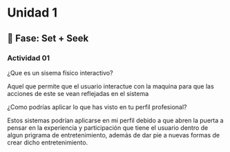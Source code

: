 # Unidad 1

## 🔎 Fase: Set + Seek

### Actividad 01

¿Que es un sisema físico interactivo?  

Aquel que permite que el usuario interactue con la maquina para que las acciones de este se vean reflejadas en el sistema

¿Como podrías aplicar lo que has visto en tu perfil profesional?

Estos sistemas podrían aplicarse en mi perfil debido a que abren la puerta a pensar en la experiencia y participación que tiene el usuario dentro de algun prigrama de entretenimiento, además de dar pie a nuevas formas de crear dicho entretenimiento.
